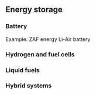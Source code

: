 ## Energy storage
  
### Battery

Example:  ZAF energy Li-Air battery
  
### Hydrogen and fuel cells
  
### Liquid fuels

### Hybrid systems
  